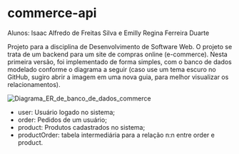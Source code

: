 # commerce-api

Alunos: Isaac Alfredo de Freitas Silva e Emilly Regina Ferreira Duarte

Projeto para a disciplina de Desenvolvimento de Software Web. O projeto se trata de um backend para um site de compras online (e-commerce). Nesta primeira versão, foi implementado de forma simples, com o banco de dados modelado conforme o diagrama a seguir (caso use um tema escuro no GitHub, sugiro abrir a imagem em uma nova guia, para melhor visualizar os relacionamentos).

![Diagrama_ER_de_banco_de_dados_commerce](https://github.com/IsaacAlfredo/commerce-api/assets/60722914/8ea6c8c1-37d6-46a1-81c5-6bc7d5121ec7)

- user: Usuário logado no sistema;
- order: Pedidos de um usuário;
- product: Produtos cadastrados no sistema;
- productOrder: tabela intermediária para a relação n:n entre order e product.
